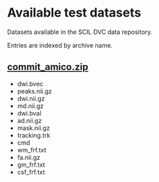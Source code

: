 # Available test datasets

Datasets available in the SCIL DVC data repository.

Entries are indexed by archive name.

## [commit_amico.zip](https://scil.usherbrooke.ca/scil_test_data/dvc-store/files/md5/c1/90e6b9d22350b51e222c60febe13b4)
  - dwi.bvec
  - peaks.nii.gz
  - dwi.nii.gz
  - md.nii.gz
  - dwi.bval
  - ad.nii.gz
  - mask.nii.gz
  - tracking.trk
  - cmd
  - wm_frf.txt
  - fa.nii.gz
  - gm_frf.txt
  - csf_frf.txt
